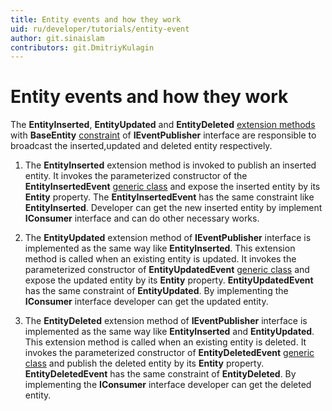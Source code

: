 ```yaml
---
title: Entity events and how they work
uid: ru/developer/tutorials/entity-event
author: git.sinaislam
contributors: git.DmitriyKulagin
---
```

# Entity events and how they work

The **EntityInserted**, **EntityUpdated** and **EntityDeleted** [extension methods](https://docs.microsoft.com/dotnet/csharp/programming-guide/classes-and-structs/extension-methods) with **BaseEntity** [constraint](https://docs.microsoft.com/dotnet/csharp/programming-guide/generics/constraints-on-type-parameters) of **IEventPublisher** interface  are responsible to broadcast the inserted,updated and deleted entity respectively.

1. The **EntityInserted** extension method is invoked to publish an inserted entity. It invokes the parameterized constructor of the **EntityInsertedEvent** [generic class](https://docs.microsoft.com/dotnet/csharp/programming-guide/generics/generic-classes) and expose the inserted entity by its **Entity** property. The **EntityInsertedEvent** has the same constraint like **EntityInserted**. Developer can get the new inserted entity by implement **IConsumer** interface and can do other necessary works.

1. The **EntityUpdated** extension method of **IEventPublisher** interface is implemented as the same way like **EntityInserted**. This extension method is called when an existing entity is updated. It invokes the parameterized constructor of **EntityUpdatedEvent** [generic class](https://docs.microsoft.com/dotnet/csharp/programming-guide/generics/generic-classes) and expose the updated entity by its **Entity** property. **EntityUpdatedEvent** has the same constraint of **EntityUpdated**. By implementing the **IConsumer** interface developer can get the updated entity.

1. The **EntityDeleted** extension method of **IEventPublisher** interface is implemented as the same way like **EntityInserted** and **EntityUpdated**. This extension method is called when an existing entity is deleted. It invokes the parameterized constructor of **EntityDeletedEvent** [generic class](https://docs.microsoft.com/dotnet/csharp/programming-guide/generics/generic-classes) and publish the deleted entity by its **Entity** property. **EntityDeletedEvent** has the same constraint of **EntityDeleted**.  By implementing the **IConsumer** interface developer can get the deleted entity.

